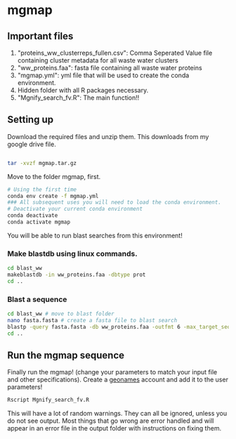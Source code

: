 # mgmap
## Important files

1. "proteins_ww_clusterreps_fullen.csv": Comma Seperated Value file containing cluster metadata for all waste water clusters
2. "ww_proteins.faa": fasta file containing all waste water proteins
3. "mgmap.yml": yml file that will be used to create the conda environment.
4. Hidden folder with all R packages necessary.
5. "Mgnify_search_fv.R": The main function!!

## Setting up

Download the required files and unzip them.  This downloads from my google drive file.

```bash

tar -xvzf mgmap.tar.gz
```

Move to the folder mgmap, first.


```bash
# Using the first time
conda env create -f mgmap.yml
### All subsequent uses you will need to load the conda environment.
# Deactivate your current conda environment
conda deactivate
conda activate mgmap
```

You will be able to run blast searches from this environment!

### Make blastdb using linux commands.

```bash
cd blast_ww
makeblastdb -in ww_proteins.faa -dbtype prot
cd ..
```

### Blast a sequence

```bash
cd blast_ww # move to blast folder
nano fasta.fasta # create a fasta file to blast search
blastp -query fasta.fasta -db ww_proteins.faa -outfmt 6 -max_target_seqs num_sequences > ../input/carC_ww_blast.out # enter the max number of sequences you wish to retrieve.
cd ..
```

## Run the mgmap sequence

Finally run the mgmap! (change your parameters to match your input file and other specifications).
Create a [geonames](http://www.geonames.org/) account and add it to the user parameters!

```bash
Rscript Mgnify_search_fv.R
```

This will have a lot of random warnings.  They can all be ignored, unless you do not see output. Most things that go wrong are error handled and will appear in an error file in the output folder with instructions on fixing them.

